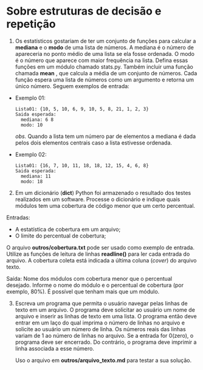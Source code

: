 # Sobre estruturas de decisão e repetição

1. Os estatísticos gostariam de ter um conjunto de funções para calcular a __mediana__ e o __modo__ de uma lista de números. 
A mediana é o número de apareceria no ponto médio de uma lista se ela fosse ordenada. O modo é o número que aparece com maior 
frequência na lista. Defina essas funções em um módulo chamado stats.py. Também incluir uma função chamada __mean__ , que 
calcula a média de um conjunto de números. Cada função espera uma lista de números como um argumento e retorna um único número.
Seguem exemplos de entrada:
  * Exemplo 01:
    ```
    Lista01: {10, 5, 10, 6, 9, 10, 5, 8, 21, 1, 2, 3}
    Saida esperada:
      mediana: 6 8
      modo: 10
    ```
    _obs._ Quando a lista tem um número par de elementos a mediana é dada pelos dois elementos centrais caso a lista
    estivesse ordenada.
    
  * Exemplo 02:
    ```
    Lista01: {16, 7, 10, 11, 18, 18, 12, 15, 4, 6, 8}
    Saida esperada:
      mediana: 11
      modo: 18
    ```
    
2. Em um dicionário (__dict__) Python foi armazenado o resultado dos testes realizados em um software. Processe o dicionário e
indique quais módulos tem uma cobertura de código menor que um certo percentual.

Entradas:
  * A estatística de cobertura em um arquivo;
  * O limite do percentual de cobertura;

O arquivo __outros/cobertura.txt__ pode ser usado como exemplo de entrada. Utilize as funções de leitura de linhas __readline()__ para ler cada 
entrada do arquivo. A cobertura coleta está indicada a última coluna (_cover_) do arquivo texto.


Saída:
  Nome dos módulos com cobertura menor que o percentual desejado. Informe o nome do módulo e o percentual de cobertura (por exemplo, 80%). 
  É possível que tenham mais que um módulo.

3. Escreva um programa que permita o usuário navegar pelas linhas de texto em um arquivo. O programa deve solicitar ao usuário um nome de
   arquivo e inserir as linhas de texto em uma lista. O programa então deve entrar em um laço do qual imprima o número de linhas no arquivo
   e solicite ao usuário um número de linha. Os números reais das linhas variam de 1 ao número de linhas no arquivo. Se a entrada for 0(zero),
   o programa deve ser encerrado. Do contrário, o programa deve imprimir a linha associada a esse número.

   Uso o arquivo em __outros/arquivo_texto.md__ para testar a sua solução.

   
